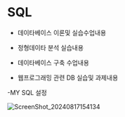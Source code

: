 # SQL
- 데이타베이스 이론및 실습수업내용

- 정형데이타 분석 실습내용

- 데이타베이스 구축 수업내용

- 웹프로그래밍 관련 DB 실습및 과제내용

-MY SQL 설정

![ScreenShot_20240817154134](https://github.com/user-attachments/assets/96ce3c0f-9243-4d5a-b44c-037145767e42)
